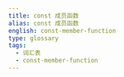```yaml
---
title: const 成员函数
alias: const 成员函数
english: const-member-function
type: glossary
tags:
  - 词汇表
  - const-member-function
---
```

